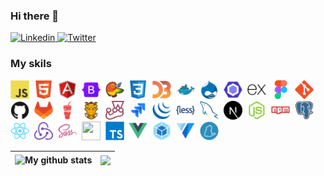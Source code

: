 ### Hi there 👋

<div>
  <a href="https://www.linkedin.com/in/serhii-kukhar-bbab10125/">
    <img src="https://img.shields.io/badge/LinkedIn-blue?logo=Linkedin&logoColor=white" alt="Linkedin" />
  </a>
  <a href="https://twitter.com/kukhar707">
    <img src="https://img.shields.io/badge/Twitter-blue?logo=Twitter&logoColor=white" alt="Twitter" />
  </a>
</div>

### My skils

<div>
   <img src="https://github.com/devicons/devicon/blob/master/icons/javascript/javascript-original.svg" title="JavaScript" alt="JavaScript" width="30" height="30"/>&nbsp;
   <img src="https://github.com/devicons/devicon/blob/master/icons/html5/html5-original.svg" title="JavaScript" alt="JavaScript" width="30" height="30"/>&nbsp;
   <img src="https://github.com/devicons/devicon/blob/master/icons/angularjs/angularjs-original.svg" title="JavaScript" alt="JavaScript" width="30" height="30"/>&nbsp;
  <img src="https://github.com/devicons/devicon/blob/master/icons/bootstrap/bootstrap-original.svg" title="" alt="" width="30" height="30"/>&nbsp;
  <img src="https://github.com/devicons/devicon/blob/master/icons/bower/bower-original.svg" title="" alt="" width="30" height="30"/>&nbsp;
  <img src="https://github.com/devicons/devicon/blob/master/icons/css3/css3-original.svg" title="" alt="" width="30" height="30"/>&nbsp;
  <img src="https://github.com/devicons/devicon/blob/master/icons/d3js/d3js-original.svg" title="" alt="" width="30" height="30"/>&nbsp;
  <img src="https://github.com/devicons/devicon/blob/master/icons/docker/docker-original.svg" title="" alt="" width="30" height="30"/>&nbsp;
  <img src="https://github.com/devicons/devicon/blob/master/icons/drupal/drupal-original.svg" title="" alt="" width="30" height="30"/>&nbsp;
  <img src="https://github.com/devicons/devicon/blob/master/icons/eslint/eslint-original.svg" title="" alt="" width="30" height="30"/>&nbsp;
  <img src="https://github.com/devicons/devicon/blob/master/icons/express/express-original.svg" title="" alt="" width="30" height="30"/>&nbsp;
  <img src="https://github.com/devicons/devicon/blob/master/icons/figma/figma-original.svg" title="" alt="" width="30" height="30"/>&nbsp;
  <img src="https://github.com/devicons/devicon/blob/master/icons/git/git-original.svg" title="" alt="" width="30" height="30"/>&nbsp;
  <img src="https://github.com/devicons/devicon/blob/master/icons/github/github-original.svg" title="" alt="" width="30" height="30"/>&nbsp;
  <img src="https://github.com/devicons/devicon/blob/master/icons/gitlab/gitlab-original.svg" title="" alt="" width="30" height="30"/>&nbsp;
  <img src="https://github.com/devicons/devicon/blob/master/icons/gulp/gulp-plain.svg" title="" alt="" width="30" height="30"/>&nbsp;
  <img src="https://github.com/devicons/devicon/blob/master/icons/grunt/grunt-original.svg" title="" alt="" width="30" height="30"/>&nbsp;
  <img src="https://github.com/devicons/devicon/blob/master/icons/jest/jest-plain.svg" title="" alt="" width="30" height="30"/>&nbsp;
  <img src="https://github.com/devicons/devicon/blob/master/icons/jira/jira-original.svg" title="" alt="" width="30" height="30"/>&nbsp;
  <img src="https://github.com/devicons/devicon/blob/master/icons/jquery/jquery-original.svg" title="" alt="" width="30" height="30"/>&nbsp;
  <img src="https://github.com/devicons/devicon/blob/master/icons/less/less-plain-wordmark.svg" title="" alt="" width="30" height="30"/>&nbsp;
  <img src="https://github.com/devicons/devicon/blob/master/icons/mysql/mysql-original.svg" title="" alt="" width="30" height="30"/>&nbsp;
  <img src="https://github.com/devicons/devicon/blob/master/icons/nextjs/nextjs-original.svg" title="" alt="" width="30" height="30"/>&nbsp;
  <img src="https://github.com/devicons/devicon/blob/master/icons/nodejs/nodejs-original.svg" title="" alt="" width="30" height="30"/>&nbsp;
  <img src="https://github.com/devicons/devicon/blob/master/icons/npm/npm-original-wordmark.svg" title="" alt="" width="30" height="30"/>&nbsp;
  <img src="https://github.com/devicons/devicon/blob/master/icons/postgresql/postgresql-original.svg" title="" alt="" width="30" height="30"/>&nbsp;
  <img src="https://github.com/devicons/devicon/blob/master/icons/react/react-original.svg" title="" alt="" width="30" height="30"/>&nbsp;
  <img src="https://github.com/devicons/devicon/blob/master/icons/redux/redux-original.svg" title="" alt="" width="30" height="30"/>&nbsp;
  <img src="https://github.com/devicons/devicon/blob/master/icons/sass/sass-original.svg" title="" alt="" width="30" height="30"/>&nbsp;
  <img src="" title="https://github.com/devicons/devicon/blob/master/icons/tailwindcss/tailwindcss-original-wordmark.svg" alt="" width="30" height="30"/>&nbsp;
  <img src="https://github.com/devicons/devicon/blob/master/icons/typescript/typescript-original.svg" title="" alt="" width="30" height="30"/>&nbsp;
  <img src="https://github.com/devicons/devicon/blob/master/icons/vuejs/vuejs-original.svg" title="" alt="" width="30" height="30"/>&nbsp;
  <img src="https://github.com/devicons/devicon/blob/master/icons/webpack/webpack-original.svg" title="" alt="" width="30" height="30"/>&nbsp;
  <img src="https://github.com/devicons/devicon/blob/master/icons/vuetify/vuetify-original.svg" title="" alt="" width="30" height="30"/>&nbsp;
  <img src="https://github.com/devicons/devicon/blob/master/icons/yarn/yarn-original.svg" title="" alt="" width="30" height="30"/>&nbsp;
</div>

| <img align="center" src="https://github-readme-stats.vercel.app/api?username=kukhars707&show_icons=true&theme=buefy&hide_border=true" alt="My github stats" /> | <img align="center" src="https://github-readme-stats.vercel.app/api/top-langs/?username=kukhars707&layout=compact&theme=buefy&hide_border=true" /> |
| ------------- | ------------- |


<!--
**kukhars707/kukhars707** is a ✨ _special_ ✨ repository because its `README.md` (this file) appears on your GitHub profile.

Here are some ideas to get you started:

- 🔭 I’m currently working on ...
- 🌱 I’m currently learning ...
- 👯 I’m looking to collaborate on ...
- 🤔 I’m looking for help with ...
- 💬 Ask me about ...
- 📫 How to reach me: ...
- 😄 Pronouns: ...
- ⚡ Fun fact: ...
-->
